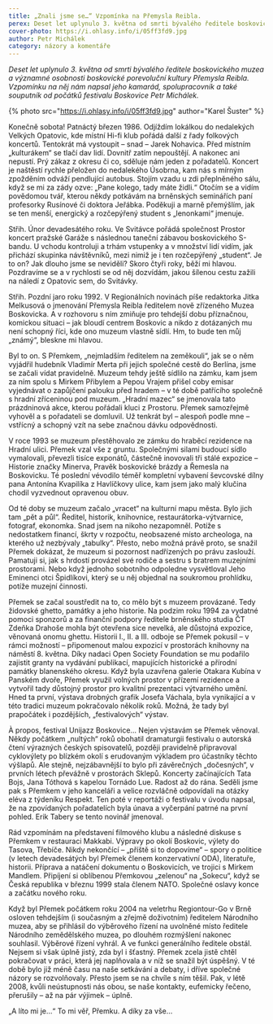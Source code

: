 ```yaml
---
title: „Znali jsme se…“ Vzpomínka na Přemysla Reibla.
perex: Deset let uplynulo 3. května od smrti bývalého ředitele boskovického muzea a významné osobnosti boskovické porevoluční kultury Přemysla Reibla. Vzpomínku na něj nám napsal jeho kamarád Petr Michálek.
cover-photo: https://i.ohlasy.info/i/05ff3fd9.jpg
author: Petr Michálek
category: názory a komentáře
---
```


*Deset let uplynulo 3. května od smrti bývalého ředitele boskovického muzea a významné osobnosti boskovické porevoluční kultury Přemysla Reibla. Vzpomínku na něj nám napsal jeho kamarád, spolupracovník a také souputník od počátků festivalu Boskovice Petr Michálek.*

{% photo src="https://i.ohlasy.info/i/05ff3fd9.jpg" author="Karel Šuster" %}

Konečně sobota! Patnáctý březen 1986. Odjíždím lokálkou do nedalekých Velkých Opatovic, kde místní Hi-fi klub pořádá další z řady folkových koncertů. Tentokrát má vystoupit – snad – Jarek Nohavica. Před místním „kulturákem“ se tlačí dav lidí. Dovnitř zatím nepouštějí. A nakonec ani nepustí. Prý zákaz z okresu či co, sděluje nám jeden z pořadatelů. Koncert je naštěstí rychle přeložen do nedalekého Úsobrna, kam nás s mírným zpožděním odváží pendlující autobus. Stojím vzadu u zdi přeplněného sálu, když se mi za zády ozve: „Pane kolego, tady máte židli.“ Otočím se a vidím povědomou tvář, kterou někdy potkávám na brněnských seminářích paní profesorky Rusínové či doktora Jeřábka. Poděkuji a marně přemýšlím, jak se ten menší, energický a rozčepýřený student s „lenonkami“ jmenuje.

Střih. Únor devadesátého roku. Ve Svitávce pořádá společnost Prostor koncert pražské Garáže s následnou taneční zábavou boskovického S-bandu. U vchodu kontroluji a trhám vstupenky a v množství lidí vidím, jak přichází skupinka návštěvníků, mezi nimiž je i ten rozčepýřený „student“. Je to on? Jak dlouho jsme se neviděli? Skoro čtyři roky, běží mi hlavou. Pozdravíme se a v rychlosti se od něj dozvídám, jakou šílenou cestu zažili na náledí z Opatovic sem, do Svitávky.

Střih. Pozdní jaro roku 1992. V Regionálních novinách píše redaktorka Jitka Melkusová o jmenování Přemysla Reibla ředitelem nově zřízeného Muzea Boskovicka. A v rozhovoru s ním zmiňuje pro tehdejší dobu příznačnou, komickou situaci – jak bloudí centrem Boskovic a nikdo z dotázaných mu není schopný říci, kde ono muzeum vlastně sídlí. Hm, to bude ten můj „známý“, bleskne mi hlavou.

Byl to on. S Přemkem, „nejmladším ředitelem na zeměkouli“, jak se o něm vyjádřil hudebník Vladimír Merta při jejich společné cestě do Berlína, jsme se začali vídat pravidelně. Muzeum tehdy ještě sídlilo na zámku, kam jsem za ním spolu s Mirkem Přibylem a Pepou Vrajem přišel coby emisar vyjednávat o zapůjčení palouku před hradem – v té době patřícího společně s hradní zříceninou pod muzeum. „Hradní mazec“ se jmenovala tato prázdninová akce, kterou pořádali kluci z Prostoru. Přemek samozřejmě vyhověl a s pořadateli se domluvil. Už tenkrát byl – alespoň podle mne – vstřícný a schopný vzít na sebe značnou dávku odpovědnosti.

V roce 1993 se muzeum přestěhovalo ze zámku do hraběcí rezidence na Hradní ulici. Přemek vzal vše z gruntu. Společnými silami budoucí sídlo vymalovali, převezli tisíce exponátů, částečně inovovali tři stálé expozice – Historie značky Minerva, Pravěk boskovické brázdy a Řemesla na Boskovicku. Té poslední vévodilo téměř kompletní vybavení ševcovské dílny pana Antonína Kvapilíka z Havlíčkovy ulice, kam jsem jako malý klučina chodil vyzvednout opravenou obuv. 

Od té doby se muzeum začalo „vracet“ na kulturní mapu města. Bylo jich tam „pět a půl“. Ředitel, historik, knihovnice, restaurátorka-výtvarnice, fotograf, ekonomka. Snad jsem na nikoho nezapomněl. Potíže s nedostatkem financí, škrty v rozpočtu, neobsazené místo archeologa, na kterého už nezbývaly „tabulky“. Přesto, nebo možná právě proto, se snažil Přemek dokázat, že muzeum si pozornost nadřízených po právu zaslouží. Pamatuji si, jak s hrdostí provázel své rodiče a sestru s bratrem muzejními prostorami. Nebo když jednoho sobotního odpoledne vysvětloval Jeho Eminenci otci Špidlíkovi, který se u něj objednal na soukromou prohlídku, potíže muzejní činnosti.

Přemek se začal soustředit na to, co mělo být s muzeem provázané. Tedy židovské ghetto, památky a jeho historie. Na podzim roku 1994 za vydatné pomoci sponzorů a za finanční podpory ředitele brněnského studia ČT Zdeňka Drahoše mohla být otevřena sice nevelká, ale důstojná expozice, věnovaná onomu ghettu. Historii I., II. a III. odboje se Přemek pokusil – v rámci možností – připomenout malou expozicí v prostorách knihovny na náměstí 8. května. Díky nadaci Open Society Foundation se mu podařilo zajistit granty na vydávání publikací, mapujících historické a přírodní památky blanenského okresu. Když byla uzavřena galerie Otakara Kubína v Panském dvoře, Přemek využil volných prostor v přízemí rezidence a vytvořil tady důstojný prostor pro kvalitní prezentaci výtvarného umění. Hned ta první, výstava drobných grafik Josefa Váchala, byla vynikající a v této tradici muzeum pokračovalo několik roků. Možná, že tady byl prapočátek i pozdějších, „festivalových“ výstav. 

À propos, festival Unijazz Boskovice… Nejen výstavám se Přemek věnoval. Někdy počátkem „nultých“ roků obohatil dramaturgii festivalu o autorská čtení výrazných českých spisovatelů, později pravidelně připravoval cyklovýlety po blízkém okolí s erudovaným výkladem pro účastníky těchto výšlapů. Ale stejně, nejzábavnější to bylo při závěrečných „dočesných“, v prvních létech převážně v prostorách Sklepů. Koncerty začínajících Tata Bojs, Jana Tóthová s kapelou Tornádo Lue. Radost až do rána. Seděli jsme pak s Přemkem v jeho kanceláři a velice rozvláčně odpovídali na otázky eléva z týdeníku Respekt. Ten poté v reportáži o festivalu v úvodu napsal, že na zpovídaných pořadatelích byla únava a vyčerpání patrné na první pohled. Erik Tabery se tento novinář jmenoval.

Rád vzpomínám na představení filmového klubu a následné diskuse s Přemkem v restauraci Makkabi. Výpravy po okolí Boskovic, výlety do Tasova, Třebíče. Nikdy nekončící – „příště si to dopovíme“ – spory o politice (v letech devadesátých byl Přemek členem konzervativní ODA), literatuře, historii. Příprava a natáčení dokumentu o Boskovicích, ve trojici s Mirkem Mandlem. Připíjení si oblíbenou Přemkovou „zelenou“ na „Sokecu“, když se Česká republika v březnu 1999 stala členem NATO. Společné oslavy konce a začátku nového roku. 

Když byl Přemek počátkem roku 2004 na veletrhu Regiontour-Go v Brně osloven tehdejším (i současným a zřejmě doživotním) ředitelem Národního muzea, aby se přihlásil do výběrového řízení na uvolněné místo ředitele Národního zemědělského muzea, po dlouhém rozmýšlení nakonec souhlasil. Výběrové řízení vyhrál. A ve funkci generálního ředitele obstál. Nejsem si však úplně jistý, zda byl i šťastný. Přemek zcela jistě chtěl pokračovat v práci, která jej naplňovala a v níž se snažil být úspěšný. V té době bylo již méně času na naše setkávání a debaty, i dříve společné názory se rozvolňovaly. Přesto jsem se na chvíle s ním těšil. Pak, v létě 2008, kvůli neústupnosti nás obou, se naše kontakty, eufemicky řečeno, přerušily – až na pár výjimek – úplně.

„A líto mi je…“ To mi věř, Přemku. A díky za vše… 

